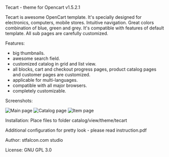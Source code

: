 Tecart - theme for Opencart v1.5.2.1

Tecart is awesome OpenCart template. It's specially designed for electronics, computers, mobile stores. Intuitive navigation. Great colors combination of blue, green and grey. It's compatible with features of default template. All sub pages are carefully customized.

Features:
- big thumbnails.
- awesome search field.
- customized catalog in grid and list view.
- all blocks, cart and checkout progress pages, product catalog pages and customer pages are customized.
- applicable for multi-languages.
- сompatible with all major browsers.
- completely customizable.

Screenshots:

![Main page](https://github.com/stfalcon-studio/opencart-theme_tecart/raw/master/images/catalog.png "Main page")
![Catalog page](https://github.com/stfalcon-studio/opencart-theme_tecart/raw/master/images/catalog.png "Catalog page")
![Item page](https://github.com/stfalcon-studio/opencart-theme_tecart/raw/master/images/item.jpg "Item page")

Installation:
Place files to folder catalog/view/theme/tecart

Additional configuration for pretty look - please read instruction.pdf


Author: 
stfalcon.com studio

License: 
GNU GPL 3.0